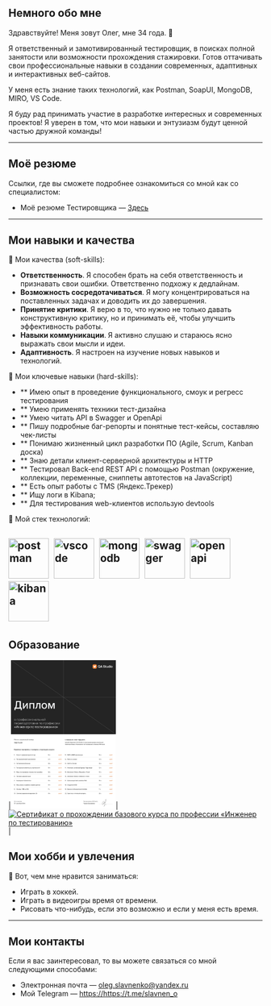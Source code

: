## Немного обо мне

Здравствуйте! Меня зовут Олег, мне 34 года. 👋

Я ответственный и замотивированный тестировщик, в поисках полной занятости или возможности прохождения стажировки. Готов оттачивать свои профессиональные навыки в создании современных, адаптивных и интерактивных веб-сайтов.

У меня есть знание таких технологий, как Postman, SoapUI, MongoDB, MIRO, VS Code. 

Я буду рад принимать участие в разработке интересных и современных проектов! Я уверен в том, что мои навыки и энтузиазм будут ценной частью дружной команды!

---

## Моё резюме

Ссылки, где вы сможете подробнее ознакомиться со мной как со специалистом:

- Моё резюме Тестировщика — [Здесь](https://hh.ru/resume/e9d4407cff0df394ae0039ed1f576441696237)

---

## Мои навыки и качества

👀 Мои качества (soft-skills):

- **Ответственность**. Я способен брать на себя ответственность и признавать свои ошибки. Ответственно подхожу к дедлайнам.
- **Возможность сосредотачиваться**. Я могу концентрироваться на поставленных задачах и доводить их до завершения.
- **Принятие критики**. Я верю в то, что нужно не только давать конструктивную критику, но и принимать её, чтобы улучшить эффективность работы.
- **Навыки коммуникации**. Я активно слушаю и стараюсь ясно выражать свои мысли и идеи.
- **Адаптивность**. Я настроен на изучение новых навыков и технологий.

👀 Мои ключевые навыки (hard-skills):

- ** Имею опыт в проведение функционального, смоук и регресс тестирования
- ** Умею применять техники тест-дизайна
- ** Умею читать API в Swagger и OpenApi
- ** Пишу подробные баг-репорты и понятные тест-кейсы, составляю чек-листы
- ** Понимаю жизненный цикл разработки ПО (Agile, Scrum, Kanban доска)
- ** Знаю детали клиент-серверной архитектуры и HTTP
- ** Тестировал Back-end REST API c помощью Postman (окружение, коллекции, переменные,
 сниппеты автотестов на JavaScript)
- ** Есть опыт работы с TMS (Яндекс.Трекер)
- ** Ищу логи в Kibana;
- ** Для тестирования web-клиентов использую devtools

👀 Мой стек технологий:

<img src="https://cdn.jsdelivr.net/gh/devicons/devicon@latest/icons/postman/postman-original-wordmark.svg" title="postman" width="80" height="80"/>&nbsp;
<img src="https://cdn.jsdelivr.net/gh/devicons/devicon@latest/icons/vscode/vscode-original-wordmark.svg" title="vscode" width="80" height="80"/>&nbsp;
<img src="https://cdn.jsdelivr.net/gh/devicons/devicon@latest/icons/mongodb/mongodb-original-wordmark.svg" title="mongodb" width="80" height="80"/>&nbsp;
<img src="https://cdn.jsdelivr.net/gh/devicons/devicon@latest/icons/swagger/swagger-original-wordmark.svg" title="swagger" width="80" height="80"/>&nbsp;
<img src="https://cdn.jsdelivr.net/gh/devicons/devicon@latest/icons/openapi/openapi-original-wordmark.svg" title="openapi" width="80" height="80"/>&nbsp;
<img src="https://cdn.jsdelivr.net/gh/devicons/devicon@latest/icons/kibana/kibana-original-wordmark.svg" title="kibana" width="80" height="80"/>&nbsp;
---

## Образование

|[<img src="./Диплом рус.png" width="208px" alt="Диплом о профессиональной переподготовке по профессии «Инженер по тестированию»">](https://disk.yandex.ru/i/Momm039lzWKRYA)|[<img src="./images/certificate-practicum-2.jpg" width="208px" alt="Сертификат о прохождении базового курса по профессии «Инженер по тестированию»">]((https://disk.yandex.ru/i/VPFvnICx-Zcs9Q))|
## Мои хобби и увлечения

👀 Вот, чем мне нравится заниматься:

- Играть в хоккей.
- Играть в видеоигры время от времени.
- Рисовать что-нибудь, если это возможно и если у меня есть время.

---

## Мои контакты

Если я вас заинтересовал, то вы можете связаться со мной следующими способами:

- Электронная почта — <oleg.slavnenko@yandex.ru>
- Мой Telegram — <https://https://t.me/slavnen_o>
